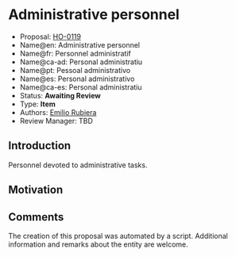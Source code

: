 # Administrative personnel

* Proposal: [HO-0119](0119-administrative-personnel.md)
* Name@en: Administrative personnel
* Name@fr: Personnel administratif
* Name@ca-ad: Personal administratiu
* Name@pt: Pessoal administrativo
* Name@es: Personal administrativo
* Name@ca-es: Personal administratiu
* Status: **Awaiting Review**
* Type: **Item**
* Authors: [Emilio Rubiera](https://github.com/spitxa)
* Review Manager: TBD

## Introduction

Personnel devoted to administrative tasks.

## Motivation

## Comments
The creation of this proposal was automated by a script. Additional information and remarks about the entity are welcome.
